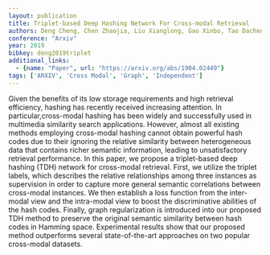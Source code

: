 ```yaml
---
layout: publication
title: Triplet-based Deep Hashing Network For Cross-modal Retrieval
authors: Deng Cheng, Chen Zhaojia, Liu Xianglong, Gao Xinbo, Tao Dacheng
conference: "Arxiv"
year: 2019
bibkey: deng2019triplet
additional_links:
  - {name: "Paper", url: "https://arxiv.org/abs/1904.02449"}
tags: ['ARXIV', 'Cross Modal', 'Graph', 'Independent']
---
```

Given the benefits of its low storage requirements and high retrieval efficiency, hashing has recently received increasing attention. In particular,cross-modal hashing has been widely and successfully used in multimedia similarity search applications. However, almost all existing methods employing cross-modal hashing cannot obtain powerful hash codes due to their ignoring the relative similarity between heterogeneous data that contains richer semantic information, leading to unsatisfactory retrieval performance. In this paper, we propose a triplet-based deep hashing (TDH) network for cross-modal retrieval. First, we utilize the triplet labels, which describes the relative relationships among three instances as supervision in order to capture more general semantic correlations between cross-modal instances. We then establish a loss function from the inter-modal view and the intra-modal view to boost the discriminative abilities of the hash codes. Finally, graph regularization is introduced into our proposed TDH method to preserve the original semantic similarity between hash codes in Hamming space. Experimental results show that our proposed method outperforms several state-of-the-art approaches on two popular cross-modal datasets.
